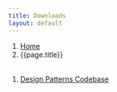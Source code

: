```yaml
---
title: Downloads
layout: default
---
```


<div style="margin-bottom:2rem;">
    <nav aria-label="breadcrumb">
      <ol class="breadcrumb">
        <li class="breadcrumb-item"><a href="/">Home</a></li>
        <li class="breadcrumb-item active" aria-current="page">{{page.title}}</li>
      </ol>
    </nav>
  </div>

1. [Design Patterns Codebase](https://abhisheksubbusite.s3-ap-southeast-1.amazonaws.com/DesignPatterns.Demo.zip)
